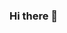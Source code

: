 ### Hi there 👋

<!--
**FH089/FH089** is a ✨ _special_ ✨ repository because its `README.md` (this file) appears on your GitHub profile.

## Quick overview
* GitHub stats:  
<a href="https://github.com/anuraghazra/github-readme-stats">
  <img align="center" src="https://github-readme-stats.anuraghazra1.vercel.app/api?username=FH089&show_icons=true&line_height=27&include_all_commits=true" alt="My github stats" />
</a>  

